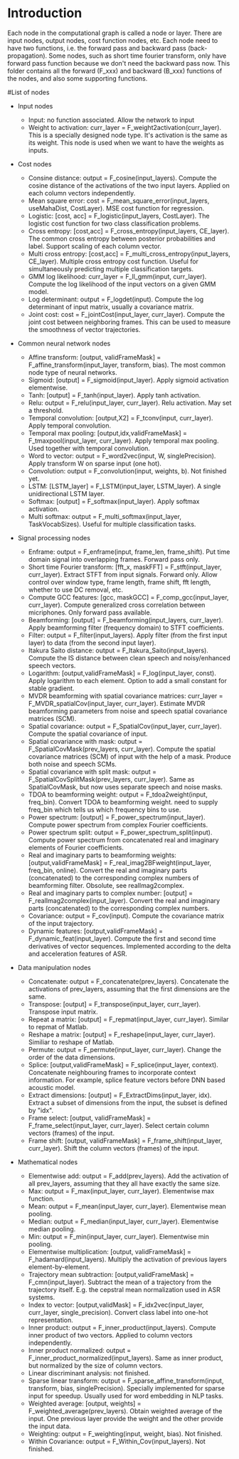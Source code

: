 # Introduction
Each node in the computational graph is called a node or layer. There are input nodes, output nodes, cost function nodes, etc. 
Each node need to have two functions, i.e. the forward pass and backward pass (back-propagation). Some nodes, such as short time fourier transform, only have forward pass function because we don't need the backward pass now. 
This folder contains all the forward (F_xxx) and backward (B_xxx) functions of the nodes, and also some supporting functions. 

#List of nodes
* Input nodes
  - Input: no function associated. Allow the network to input  
  - Weight to activation: curr_layer = F_weight2activation(curr_layer). This is a specially designed node type. It's activation is the same as its weight. This node is used when we want to have the weights as inputs. 
  
* Cost nodes
  - Consine distance: output = F_cosine(input_layers). Compute the cosine distance of the activations of the two input layers. Applied on each column vectors independently. 
  - Mean square error: cost = F_mean_square_error(input_layers, useMahaDist, CostLayer). MSE cost function for regression. 
  - Logistic: [cost, acc] = F_logistic(input_layers, CostLayer). The logistic cost function for two class classification problems. 
  - Cross entropy: [cost,acc] = F_cross_entropy(input_layers, CE_layer). The common cross entropy between posterior probabilities and label. Support scaling of each column vector. 
  - Multi cross entropy: [cost,acc] = F_multi_cross_entropy(input_layers, CE_layer). Multiple cross entropy cost function. Useful for simultaneously predicting multiple classification targets. 
  - GMM log likelihood: curr_layer = F_ll_gmm(input, curr_layer). Compute the log likelihood of the input vectors on a given GMM model. 
  - Log determinant: output = F_logdet(input). Compute the log determinant of input matrix, usually a covariance matrix. 
  - Joint cost: cost = F_jointCost(input_layer, curr_layer). Compute the joint cost between neighboring frames. This can be used to measure the smoothness of vector trajectories. 

* Common neural network nodes
  - Affine transform: [output, validFrameMask] = F_affine_transform(input_layer, transform, bias). The most common node type of neural networks. 
  - Sigmoid: [output] = F_sigmoid(input_layer). Apply sigmoid activation elementwise. 
  - Tanh: [output] = F_tanh(input_layer). Apply tanh activation. 
  - Relu: output = F_relu(input_layer, curr_layer). Relu activation. May set a threshold. 
  - Temporal convolution: [output,X2] = F_tconv(input, curr_layer). Apply temporal convolution. 
  - Temporal max pooling: [output,idx,validFrameMask] = F_tmaxpool(input_layer, curr_layer). Apply temporal max pooling. Used together with temporal convolution. 
  - Word to vector: output = F_word2vec(input, W, singlePrecision). Apply transform W on sparse input (one hot). 
  - Convolution: output = F_convolution(input, weights, b). Not finished yet. 
  - LSTM: [LSTM_layer] = F_LSTM(input_layer, LSTM_layer). A single unidirectional LSTM layer. 
  - Softmax: [output] = F_softmax(input_layer). Apply softmax activation. 
  - Multi softmax: output = F_multi_softmax(input_layer, TaskVocabSizes). Useful for multiple classification tasks. 

* Signal processing nodes
  - Enframe: output = F_enframe(input, frame_len, frame_shift). Put time domain signal into overlapping frames. Forward pass only. 
  - Short time Fourier transform: [fft_x, maskFFT] = F_stft(input_layer, curr_layer). Extract STFT from input signals. Forward only. Allow control over window type, frame length, frame shift, fft length, whether to use DC removal, etc. 
  - Compute GCC features: [gcc, maskGCC] = F_comp_gcc(input_layer, curr_layer). Compute generalized cross correlation between micriphones. Only forward pass available. 
  - Beamforming: [output] = F_beamforming(input_layers, curr_layer). Apply beamforming filter (frequency domain) to STFT coefficients. 
  - Filter: output = F_filter(input_layers). Apply filter (from the first input layer) to data (from the second input layer). 
  - Itakura Saito distance: output = F_Itakura_Saito(input_layers). Compute the IS distance between clean speech and noisy/enhanced speech vectors. 
  - Logarithm: [output,validFrameMask] = F_log(input_layer, const). Apply logarithm to each element. Option to add a small constant for stable gradient. 
  - MVDR beamforming with spatial covariance matrices: curr_layer = F_MVDR_spatialCov(input_layer, curr_layer). Estimate MVDR beamforming parameters from noise and speech spatial covariance matrices (SCM). 
  - Spatial covariance: output = F_SpatialCov(input_layer, curr_layer). Compute the spatial covariance of input. 
  - Spatial covariance with mask: output = F_SpatialCovMask(prev_layers, curr_layer). Compute the spatial covariance matrices (SCM) of input with the help of a mask. Produce both noise and speech SCMs. 
  - Spatial covariance with split mask: output = F_SpatialCovSplitMask(prev_layers, curr_layer). Same as SpatialCovMask, but now uses separate speech and noise masks. 
  - TDOA to beamforming weight: output = F_tdoa2weight(input, freq_bin). Convert TDOA to beamforming weight. need to supply freq_bin which tells us which frequency bins to use. 
  - Power spectrum: [output] = F_power_spectrum(input_layer). Compute power spectrum from complex Fourier coefficients. 
  - Power spectrum split: output = F_power_spectrum_split(input). Compute power spectrum from concatenated real and imaginary elements of Fourier coefficients. 
  - Real and imaginary parts to beamforming weights: [output,validFrameMask] = F_real_imag2BFweight(input_layer, freq_bin, online). Convert the real and imaginary parts (concatenated) to the corresponding complex numbers of beamforming filter. Obsolute, see realImag2complex. 
  - Real and imaginary parts to complex number: [output] = F_realImag2complex(input_layer). Convert the real and imaginary parts (concatenated) to the corresponding complex numbers. 
  - Covariance: output = F_cov(input). Compute the covariance matrix of the input trajectory. 
  - Dynamic features: [output,validFrameMask] = F_dynamic_feat(input_layer). Compute the first and second time derivatives of vector sequences. Implemented according to the delta and acceleration features of ASR. 

* Data manipulation nodes
  - Concatenate: output = F_concatenate(prev_layers). Concatenate the activations of prev_layers, assuming that the first dimensions are the same. 
  - Transpose: [output] = F_transpose(input_layer, curr_layer). Transpose input matrix. 
  - Repeat a matrix: [output] = F_repmat(input_layer, curr_layer). Similar to repmat of Matlab. 
  - Reshape a matrix: [output] = F_reshape(input_layer, curr_layer). Similiar to reshape of Matlab. 
  - Permute: output = F_permute(input_layer, curr_layer). Change the order of the data dimensions. 
  - Splice: [output,validFrameMask] = F_splice(input_layer, context). Concatenate neighbouring frames to incorporate context information. For example, splice feature vectors before DNN based acoustic model. 
  - Extract dimensions: [output] = F_ExtractDims(input_layer, idx). Extract a subset of dimensions from the input, the subset is defined by "idx". 
  - Frame select: [output, validFrameMask] = F_frame_select(input_layer, curr_layer). Select certain column vectors (frames) of the input. 
  - Frame shift: [output, validFrameMask] = F_frame_shift(input_layer, curr_layer). Shift the column vectors (frames) of the input. 

* Mathematical nodes
  - Elementwise add: output = F_add(prev_layers). Add the activation of all prev_layers, assuming that they all have exactly the same size. 
  - Max: output = F_max(input_layer, curr_layer). Elementwise max function. 
  - Mean: output = F_mean(input_layer, curr_layer). Elementwise mean pooling. 
  - Median: output = F_median(input_layer, curr_layer). Elementwise median pooling. 
  - Min: output = F_min(input_layer, curr_layer). Elementwise min pooling. 
  - Elementwise multiplication: [output, validFrameMask] = F_hadamard(input_layers). Multiply the activation of previous layers element-by-element. 
  - Trajectory mean subtraction: [output,validFrameMask] = F_cmn(input_layer). Subtract the mean of a trajectory from the trajectory itself. E.g. the cepstral mean normalization used in ASR systems. 
  - Index to vector: [output,validMask] = F_idx2vec(input_layer, curr_layer, single_precision). Convert class label into one-hot representation. 
  - Inner product: output = F_inner_product(input_layers). Compute inner product of two vectors. Applied to column vectors independently. 
  - Inner product normalized: output = F_inner_product_normalized(input_layers). Same as inner product, but normalized by the size of column vectors. 
  - Linear discriminant analysis: not finished. 
  - Sparse linear transform: output = F_sparse_affine_transform(input, transform, bias, singlePrecision). Specially implemented for sparse input for speedup. Usually used for word embedding in NLP tasks. 
  - Weighted average: [output, weights] = F_weighted_average(prev_layers). Obtain weighted average of the input. One previous layer provide the weight and the other provide the input data. 
  - Weighting: output = F_weighting(input, weight, bias). Not finished. 
  - Within Covariance: output = F_Within_Cov(input_layers). Not finished. 

